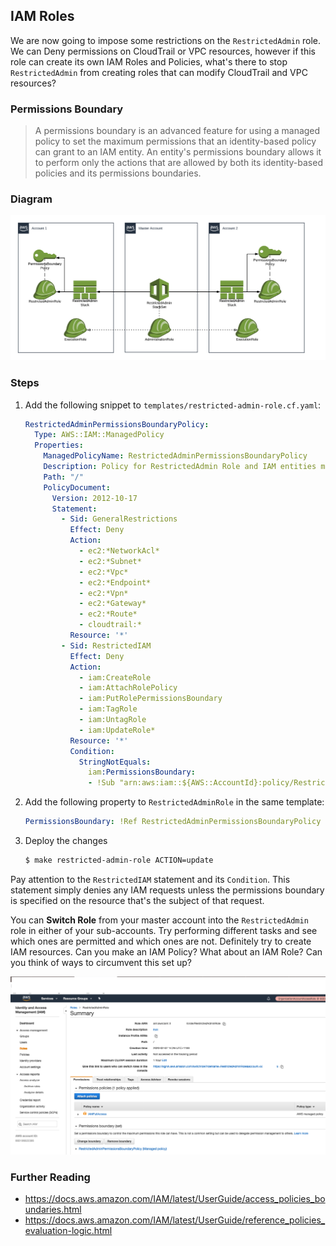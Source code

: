## IAM Roles

We are now going to impose some restrictions on the `RestrictedAdmin` role.
We can Deny permissions on CloudTrail or VPC resources, however if this role
can create its own IAM Roles and Policies, what's there to stop
`RestrictedAdmin` from creating roles that can modify CloudTrail and VPC
resources?

### Permissions Boundary

>   A permissions boundary is an advanced feature for using a managed policy to
>   set the maximum permissions that an identity-based policy can grant to an IAM
>   entity. An entity's permissions boundary allows it to perform only the
>   actions that are allowed by both its identity-based policies and its
>   permissions boundaries.

### Diagram

![Diagram](../diagrams/step-3-2.png)

### Steps

1.  Add the following snippet to `templates/restricted-admin-role.cf.yaml`:
    ```YAML
    RestrictedAdminPermissionsBoundaryPolicy:
      Type: AWS::IAM::ManagedPolicy
      Properties:
        ManagedPolicyName: RestrictedAdminPermissionsBoundaryPolicy
        Description: Policy for RestrictedAdmin Role and IAM entities managed by it
        Path: "/"
        PolicyDocument:
          Version: 2012-10-17
          Statement:
            - Sid: GeneralRestrictions
              Effect: Deny
              Action:
                - ec2:*NetworkAcl*
                - ec2:*Subnet*
                - ec2:*Vpc*
                - ec2:*Endpoint*
                - ec2:*Vpn*
                - ec2:*Gateway*
                - ec2:*Route*
                - cloudtrail:*
              Resource: '*'
            - Sid: RestrictedIAM
              Effect: Deny
              Action:
                - iam:CreateRole
                - iam:AttachRolePolicy
                - iam:PutRolePermissionsBoundary
                - iam:TagRole
                - iam:UntagRole
                - iam:UpdateRole*
              Resource: '*'
              Condition:
                StringNotEquals:
                  iam:PermissionsBoundary:
                  - !Sub "arn:aws:iam::${AWS::AccountId}:policy/RestrictedAdminPermissionsBoundaryPolicy"
    ```

1.  Add the following property to `RestrictedAdminRole` in the same template:
    ```YAML
    PermissionsBoundary: !Ref RestrictedAdminPermissionsBoundaryPolicy
    ```

1.  Deploy the changes
    ```Bash
    $ make restricted-admin-role ACTION=update
    ```

Pay attention to the `RestrictedIAM` statement and its `Condition`. This
statement simply denies any IAM requests unless the permissions boundary is
specified on the resource that's the subject of that request.

You can **Switch Role** from your master account into the `RestrictedAdmin`
role in either of your sub-accounts. Try performing different tasks and see
which ones are permitted and which ones are not. Definitely try to create IAM
resources. Can you make an IAM Policy? What about an IAM Role? Can you think of
ways to circumvent this set up?

![Restricted Admin Role](../images/restricted-admin-role.png)

### Further Reading

*   https://docs.aws.amazon.com/IAM/latest/UserGuide/access_policies_boundaries.html
*   https://docs.aws.amazon.com/IAM/latest/UserGuide/reference_policies_evaluation-logic.html
